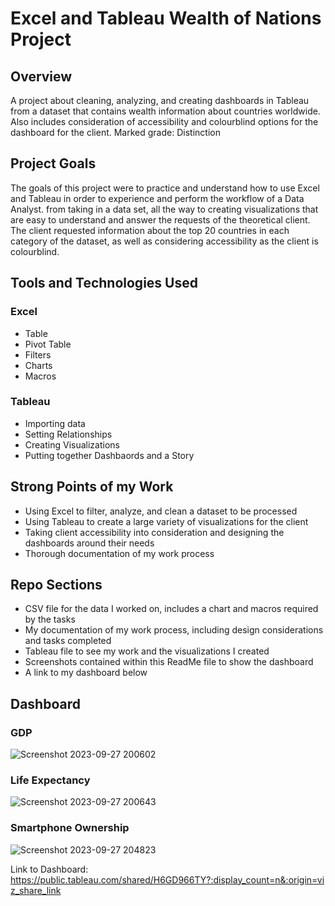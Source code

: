 # Excel and Tableau Wealth of Nations Project

## Overview
A project about cleaning, analyzing, and creating dashboards in Tableau from a dataset that contains wealth information about countries worldwide. Also includes consideration of accessibility and colourblind options for the dashboard for the client.
Marked grade: Distinction

## Project Goals
The goals of this project were to practice and understand how to use Excel and Tableau in order to experience and perform the workflow of a Data Analyst. from taking in a data set, all the way to creating visualizations that are easy to understand and answer the requests of the theoretical client. The client requested information about the top 20 countries in each category of the dataset, as well as considering accessibility as the client is colourblind.

## Tools and Technologies Used
### Excel
- Table
- Pivot Table
- Filters
- Charts
- Macros

### Tableau
- Importing data
- Setting Relationships
- Creating Visualizations
- Putting together Dashbaords and a Story

## Strong Points of my Work
- Using Excel to filter, analyze, and clean a dataset to be processed
- Using Tableau to create a large variety of visualizations for the client
- Taking client accessibility into consideration and designing the dashboards around their needs
- Thorough documentation of my work process

## Repo Sections
- CSV file for the data I worked on, includes a chart and macros required by the tasks
- My documentation of my work process, including design considerations and tasks completed
- Tableau file to see my work and the visualizations I created
- Screenshots contained within this ReadMe file to show the dashboard
- A link to my dashboard below

## Dashboard

### GDP

![Screenshot 2023-09-27 200602](https://github.com/Rayan-Arshed/Excel-and-Tableau-Wealth-of-Nations-Project/assets/95011650/05d3ec1e-ea2d-4068-8bcc-947619b37cd3)

### Life Expectancy

![Screenshot 2023-09-27 200643](https://github.com/Rayan-Arshed/Excel-and-Tableau-Wealth-of-Nations-Project/assets/95011650/49722780-f364-47ac-94ce-1e99cc34f734)

### Smartphone Ownership

![Screenshot 2023-09-27 204823](https://github.com/Rayan-Arshed/Excel-and-Tableau-Wealth-of-Nations-Project/assets/95011650/e1747e14-6995-4319-b507-e3045703b168)


Link to Dashboard:
https://public.tableau.com/shared/H6GD966TY?:display_count=n&:origin=viz_share_link
